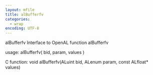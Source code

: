 ```yaml
---
layout: mfile
title: alBufferfv
categories:
  - wrap
encoding: UTF-8
---
```


alBufferfv  Interface to OpenAL function alBufferfv

usage:  alBufferfv( bid, param, values )

C function:  void alBufferfv(ALuint bid, ALenum param, const ALfloat\* values)